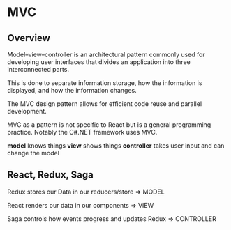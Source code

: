 # MVC


## Overview
Model–view–controller is an architectural pattern commonly used for developing user interfaces that divides an application into three interconnected parts.

This is done to separate information storage, how the information is displayed, and how the information changes.

The MVC design pattern allows for efficient code reuse and parallel development.

MVC as a pattern is not specific to React but is a general programming practice. Notably the C#.NET framework uses MVC. 

**model** knows things
**view** shows things
**controller** takes user input and can change the model

## React, Redux, Saga

Redux stores our Data in our reducers/store => MODEL

React renders our data in our components => VIEW

Saga controls how events progress and updates Redux => CONTROLLER





